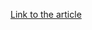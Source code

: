 [Link to the article](https://anomali.com/blog/unknown-china-based-apt-targeting-myanmarese-entities)

